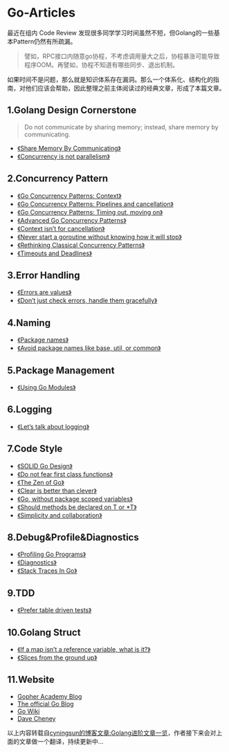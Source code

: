 # Go-Articles

最近在组内 Code Review 发现很多同学学习时间虽然不短，但Golang的一些基本Pattern仍然有所疏漏。

> 譬如，RPC接口内随意go协程，不考虑调用量大之后，协程暴涨可能导致程序OOM。再譬如，协程不知道有哪些同步、退出机制。

如果时间不是问题，那么就是知识体系存在漏洞。那么一个体系化、结构化的指南，对他们应该会帮助，因此整理之前主体阅读过的经典文章，形成了本篇文章。

## 1.Golang Design Cornerstone

> Do not communicate by sharing memory; instead, share memory by communicating.

+ [《Share Memory By Communicating》](https://blog.golang.org/codelab-share)
+ [《Concurrency is not parallelism》](https://blog.golang.org/waza-talk)

## 2.Concurrency Pattern
+ [《Go Concurrency Patterns: Context》](https://blog.golang.org/context)
+ [《Go Concurrency Patterns: Pipelines and cancellation》](https://blog.golang.org/pipelines)
+ [《Go Concurrency Patterns: Timing out, moving on》](https://blog.golang.org/concurrency-timeouts)
+ [《Advanced Go Concurrency Patterns》](https://blog.golang.org/io2013-talk-concurrency)
+ [《Context isn’t for cancellation》](https://dave.cheney.net/2017/08/20/context-isnt-for-cancellation)
+ [《Never start a goroutine without knowing how it will stop》](https://dave.cheney.net/2016/12/22/never-start-a-goroutine-without-knowing-how-it-will-stop)
+ [《Rethinking Classical Concurrency Patterns》](https://drive.google.com/file/d/1nPdvhB0PutEJzdCq5ms6UI58dp50fcAN/view)
+ [《Timeouts and Deadlines》](https://github.com/golang/go/wiki/Timeouts)

## 3.Error Handling
+ [《Errors are values》](https://blog.golang.org/errors-are-values)
+ [《Don’t just check errors, handle them gracefully》](https://dave.cheney.net/2016/04/27/dont-just-check-errors-handle-them-gracefully)

## 4.Naming
+ [《Package names》](https://blog.golang.org/package-names)
+ [《Avoid package names like base, util, or common》](https://dave.cheney.net/2019/01/08/avoid-package-names-like-base-util-or-common)

## 5.Package Management
+ [《Using Go Modules》](https://blog.golang.org/using-go-modules)

## 6.Logging
+ [《Let’s talk about logging》](https://dave.cheney.net/2015/11/05/lets-talk-about-logging)

## 7.Code Style
+ [《SOLID Go Design》](https://dave.cheney.net/2016/08/20/solid-go-design)
+ [《Do not fear first class functions》](https://dave.cheney.net/2016/11/13/do-not-fear-first-class-functions)
+ [《The Zen of Go》](https://the-zen-of-go.netlify.app/)
+ [《Clear is better than clever》](https://dave.cheney.net/2019/07/09/clear-is-better-than-clever)
+ [《Go, without package scoped variables》](https://dave.cheney.net/2017/06/11/go-without-package-scoped-variables)
+ [《Should methods be declared on T or *T》](https://dave.cheney.net/2016/03/19/should-methods-be-declared-on-t-or-t)
+ [《Simplicity and collaboration》](https://dave.cheney.net/2015/03/08/simplicity-and-collaboration)

## 8.Debug&Profile&Diagnostics
+ [《Profiling Go Programs》](https://blog.golang.org/pprof)
+ [《Diagnostics》](https://golang.org/doc/diagnostics.html)
+ [《Stack Traces In Go》](https://www.ardanlabs.com/blog/2015/01/stack-traces-in-go.html)

## 9.TDD
+ [《Prefer table driven tests》](https://dave.cheney.net/2019/05/07/prefer-table-driven-tests)

## 10.Golang Struct
+ [《If a map isn’t a reference variable, what is it?》](https://dave.cheney.net/2017/04/30/if-a-map-isnt-a-reference-variable-what-is-it)
+ [《Slices from the ground up》](https://dave.cheney.net/2018/07/12/slices-from-the-ground-up)

## 11.Website
+ [Gopher Academy Blog](https://blog.gopheracademy.com/)
+ [The official Go Blog](https://blog.golang.org/)
+ [Go Wiki](https://github.com/golang/go/wiki)
+ [Dave Cheney](https://dave.cheney.net/)


以上内容转载自[cyningsun的博客文章:Golang进阶文章一览](https://www.cyningsun.com/10-15-2020/advanced-golang-article.html)，作者接下来会对上面的文章做一个翻译，持续更新中...



